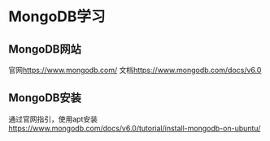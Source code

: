 # MongoDB学习

## MongoDB网站

官网<https://www.mongodb.com/>
文档<https://www.mongodb.com/docs/v6.0>

## MongoDB安装

通过官网指引，使用apt安装<https://www.mongodb.com/docs/v6.0/tutorial/install-mongodb-on-ubuntu/>
